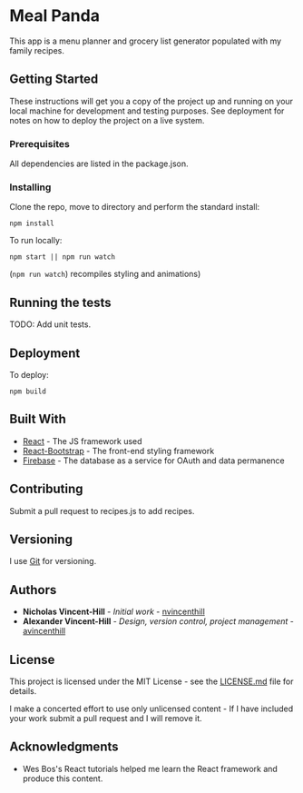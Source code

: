 # Meal Panda

This app is a menu planner and grocery list generator populated with my family recipes.

## Getting Started

These instructions will get you a copy of the project up and running on your local machine for development and testing purposes. See deployment for notes on how to deploy the project on a live system.

### Prerequisites

All dependencies are listed in the package.json.

### Installing

Clone the repo, move to directory and perform the standard install:

```
npm install
```

To run locally: 

```
npm start || npm run watch
```

(```npm run watch```) recompiles styling and animations)

## Running the tests

TODO: Add unit tests.

<!-- ### Break down into end to end tests

Explain what these tests test and why

```
Give an example
```

### And coding style tests

Explain what these tests test and why

```
Give an example
```
 -->
## Deployment

To deploy:

```
npm build
```

## Built With

* [React](https://reactjs.org/) - The JS framework used
* [React-Bootstrap](https://reactjs.org/) - The front-end styling framework
* [Firebase](https://firebase.google.com/) - The database as a service for OAuth and data permanence 

## Contributing

Submit a pull request to recipes.js to add recipes.

## Versioning

I use [Git](https://git-scm.com/) for versioning.

## Authors

* **Nicholas Vincent-Hill** - *Initial work* - [nvincenthill](https://github.com/nvincenthill)
* **Alexander Vincent-Hill** - *Design, version control, project management* - [avincenthill](https://github.com/avincenthill)

## License

This project is licensed under the MIT License - see the [LICENSE.md](LICENSE.md) file for details.

I make a concerted effort to use only unlicensed content - If I have included your work submit a pull request and I will remove it.

## Acknowledgments

* Wes Bos's React tutorials helped me learn the React framework and produce this content.